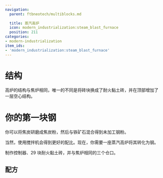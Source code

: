 ```yaml
---
navigation:
  parent: ftbneotech/multiblocks.md
  
  title: 蒸汽高炉
  icon: modern_industrialization:steam_blast_furnace
  position: 211
categories:
- modern-industrialization
item_ids:
- 'modern_industrialization:steam_blast_furnace'
---
```

# 结构

高炉的结构与焦炉相同，唯一的不同是将砖块换成了耐火黏土砖，并在顶部增加了一层空心结构。

<GameScene zoom="4" background="transparent" interactive={true}>
  <ImportStructure src="assets/multiblocks/steam_blast_furnace.snbt" />

  <IsometricCamera yaw="45" pitch="30" />
</GameScene>

# 你的第一块钢

你可以将焦炭研磨成焦炭粉，然后与铁矿石混合得到未加工钢粉。  
<RecipeFor id="modern_industrialization:uncooked_steel_dust" />

当然，使用搅拌机会得到更好的配比。现在，你需要一座蒸汽高炉将其转化为钢。

制作控制器、29 块耐火黏土砖，并与焦炉相同的三个仓口。


## 配方
<RecipeFor id="modern_industrialization:coke_oven" />
